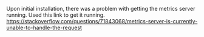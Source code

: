 Upon initial installation, there was a problem with getting the metrics server running. Used this
link to get it running.
https://stackoverflow.com/questions/71843068/metrics-server-is-currently-unable-to-handle-the-request
